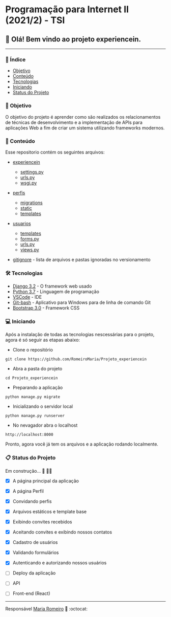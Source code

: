 # Programação para Internet II (2021/2) - TSI


## :rocket: Olá! Bem vindo ao projeto experiencein.
---
### :pushpin: Índice
- [Objetivo](#dart-objetivo)
- [Conteúdo](#open_file_folder-conte%C3%BAdo)
- [Tecnologias](#hammer_and_wrench-tecnologias)
- [Iniciando](#computer-iniciando)
- [Status do Projeto](#clipboard-status-do-projeto)

### :dart: Objetivo

 O objetivo do projeto é aprender como são realizados os relacionamentos de técnicas de desenvolvimento e a implementação de APIs para aplicações Web a fim de criar um sistema utilizando frameworks modernos.

### :open_file_folder: Conteúdo
Esse repositorio contém os seguintes arquivos:
* [experiencein](https://github.com/RomeiroMaria/Projeto_experiencein/tree/master/experiencein)
    * [settings.py](https://github.com/RomeiroMaria/Projeto_experiencein/blob/master/experiencein/settings.py)
    * [urls.py](https://github.com/RomeiroMaria/Projeto_experiencein/blob/master/experiencein/urls.py)
    * [wsgi.py](https://github.com/RomeiroMaria/Projeto_experiencein/blob/master/experiencein/wsgi.py)

* [perfis](https://github.com/RomeiroMaria/Projeto_experiencein/tree/master/perfis)
    * [migrations](https://github.com/RomeiroMaria/Projeto_experiencein/tree/master/perfis/migrations)
    * [static](https://github.com/RomeiroMaria/Projeto_experiencein/tree/master/perfis/static)
    * [templates](https://github.com/RomeiroMaria/Projeto_experiencein/tree/master/perfis/templates)

* [usuarios](https://github.com/RomeiroMaria/Projeto_experiencein/tree/master/usuarios)
    * [templates](https://github.com/RomeiroMaria/Projeto_experiencein/tree/master/usuarios/templates)
    * [forms.py](https://github.com/RomeiroMaria/Projeto_experiencein/tree/master/usuarios/forms.py)
    * [urls.py](https://github.com/RomeiroMaria/Projeto_experiencein/tree/master/usuarios/urls.py)
    * [views.py](https://github.com/RomeiroMaria/Projeto_experiencein/tree/master/usuarios/views.py)

* [gitignore](https://github.com/RomeiroMaria/Projeto_experiencein/blob/master/.gitignore) - lista de arquivos e pastas ignoradas no versionamento

### :hammer_and_wrench: Tecnologias

* [Django 3.2](https://www.djangoproject.com/) - O framework web usado
* [Python 3.7](https://www.python.org/downloads/) - Linguagem de programação
* [VSCode](https://code.visualstudio.com/) - IDE
* [Git-bash](https://git-scm.com/downloads) - Aplicativo para Windows para  de linha de comando Git
* [Bootstrap 3.0](https://1drv.ms/u/s!Av8pSmXDlugUjdJ0-ciRht5gFvuOhA) - Framework CSS


### :computer: Iniciando
Após a instalação de todas as tecnologias nescessárias para o projeto, agora é só seguir as etapas abaixo:
* Clone o repositório
```
git clone https://github.com/RomeiroMaria/Projeto_experiencein
```
* Abra a pasta do projeto
```
cd Projeto_experiencein
```
* Preparando a aplicação
```
python manage.py migrate
```
* Inicializando o servidor local
```
python manage.py runserver
```
* No nevagador abra o localhost
```
http://localhost:8000
```
Pronto, agora você já tem os arquivos e a aplicação rodando localmente. 
### :clipboard: Status do Projeto

Em construção...  :construction: :construction_worker_woman:

- [x] A página principal da aplicação

- [x] A página Perfil

- [x] Convidando perfis

- [x] Arquivos estáticos e template base

- [x] Exibindo convites recebidos

- [x] Aceitando convites e exibindo nossos contatos

- [x] Cadastro de usuários

- [x] Validando formulários

- [x] Autenticando e autorizando nossos usuários

- [ ] Deploy da aplicação

- [ ] API

- [ ] Front-end (React)


---
 Responsável [Maria Romeiro](https://github.com/RomeiroMaria) :woman: :octocat:

